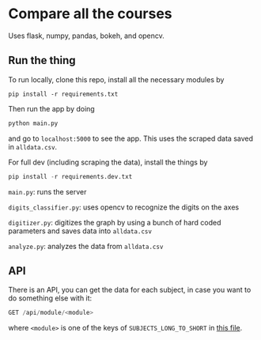 # Compare all the courses

Uses flask, numpy, pandas, bokeh, and opencv. 

## Run the thing

To run locally, clone this repo, install all the necessary modules by 

```
pip install -r requirements.txt
```

Then run the app by doing

```python
python main.py
```
and go to `localhost:5000` to see the app. This uses the scraped data saved in `alldata.csv`. 

For full dev (including scraping the data), install the things by 

```python
pip install -r requirements.dev.txt
```

`main.py`: runs the server

`digits_classifier.py`: uses opencv to recognize the digits on the axes

`digitizer.py`: digitizes the graph by using a bunch of hard coded parameters and saves data into `alldata.csv`

`analyze.py`: analyzes the data from `alldata.csv`

## API

There is an API, you can get the data for each subject, in case you want to do something else with it:

```python
GET /api/module/<module>
```
where `<module>` is one of the keys of `SUBJECTS_LONG_TO_SHORT` in [this file](constants.py). 


